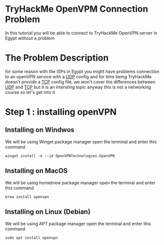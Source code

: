# TryHackMe OpenVPM Connection Problem
In this tutorial you will be able to connect to TryHackMe OpenVPN server in Egypt without a problem
# The Problem Description
for some reason with the ISPs in Egypt you might have problems connection to an openVPN service with a [UDP](https://www.freecodecamp.org/news/tcp-vs-udp/) config
and for time being TryHackMe doesn't provide a [TCP](https://www.freecodecamp.org/news/tcp-vs-udp/) config file, we won't cover the differences between [UDP](https://www.freecodecamp.org/news/tcp-vs-udp/) and [TCP](https://www.freecodecamp.org/news/tcp-vs-udp/)
but it is an intersting topic anyway this is not a networking course so let's get into it
# Step 1 : installing openVPN
## Installing on Windwos 
We will be using Winget package manager open the terminal and enter this command 

    winget install -e --id OpenVPNTechnologies.OpenVPN
## Installing on MacOS
We will be using homebrew package manager open the terminal and enter this command 

    brew install openvpn
## Installing on Linux (Debian)
We will be using APT package manager open the terminal and enter this command 

    sudo apt install openvpn


